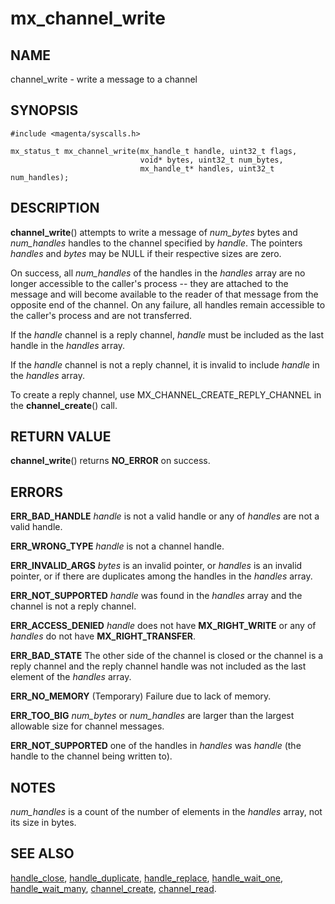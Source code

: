 # mx_channel_write

## NAME

channel_write - write a message to a channel

## SYNOPSIS

```
#include <magenta/syscalls.h>

mx_status_t mx_channel_write(mx_handle_t handle, uint32_t flags,
                             void* bytes, uint32_t num_bytes,
                             mx_handle_t* handles, uint32_t num_handles);
```

## DESCRIPTION

**channel_write**() attempts to write a message of *num_bytes*
bytes and *num_handles* handles to the channel specified by
*handle*.  The pointers *handles* and *bytes* may be NULL if their
respective sizes are zero.

On success, all *num_handles* of the handles in the *handles* array
are no longer accessible to the caller's process -- they are attached
to the message and will become available to the reader of that message
from the opposite end of the channel.  On any failure, all handles
remain accessible to the caller's process and are not transferred.

If the *handle* channel is a reply channel, *handle* must be
included as the last handle in the *handles* array.

If the *handle* channel is not a reply channel, it is invalid
to include *handle* in the *handles* array.

To create a reply channel, use MX_CHANNEL_CREATE_REPLY_CHANNEL in the
**channel_create**() call.

## RETURN VALUE

**channel_write**() returns **NO_ERROR** on success.

## ERRORS

**ERR_BAD_HANDLE**  *handle* is not a valid handle or any of *handles*
are not a valid handle.

**ERR_WRONG_TYPE**  *handle* is not a channel handle.

**ERR_INVALID_ARGS**  *bytes* is an invalid pointer, or *handles*
is an invalid pointer, or if there are duplicates among the handles
in the *handles* array.

**ERR_NOT_SUPPORTED**  *handle* was found in the *handles* array
and the channel is not a reply channel.

**ERR_ACCESS_DENIED**  *handle* does not have **MX_RIGHT_WRITE** or
any of *handles* do not have **MX_RIGHT_TRANSFER**.

**ERR_BAD_STATE**  The other side of the channel is closed or
the channel is a reply channel and the reply channel handle was not
included as the last element of the *handles* array.

**ERR_NO_MEMORY**  (Temporary) Failure due to lack of memory.

**ERR_TOO_BIG**  *num_bytes* or *num_handles* are larger than the
largest allowable size for channel messages.

**ERR_NOT_SUPPORTED**  one of the handles in *handles* was *handle*
(the handle to the channel being written to).

## NOTES

*num_handles* is a count of the number of elements in the *handles*
array, not its size in bytes.

## SEE ALSO

[handle_close](handle_close.md),
[handle_duplicate](handle_duplicate.md),
[handle_replace](handle_replace.md),
[handle_wait_one](handle_wait_one.md),
[handle_wait_many](handle_wait_many.md),
[channel_create](channel_create.md),
[channel_read](channel_read.md).
